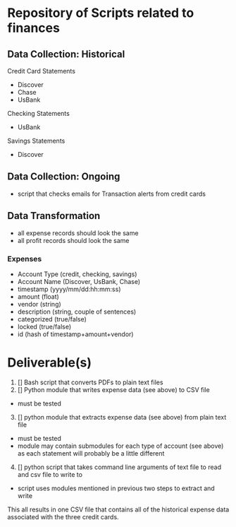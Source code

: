 # Repository of Scripts related to finances

## Data Collection: Historical

Credit Card Statements
  - Discover
  - Chase
  - UsBank

Checking Statements
  - UsBank

Savings Statements
  - Discover

## Data Collection: Ongoing

- script that checks emails for Transaction alerts from credit cards

## Data Transformation

- all expense records should look the same
- all profit records should look the same

### Expenses

- Account Type (credit, checking, savings)
- Account Name (Discover, UsBank, Chase)
- timestamp (yyyy/mm/dd:hh:mm:ss)
- amount (float)
- vendor (string)
- description (string, couple of sentences)
- categorized (true/false)
- locked (true/false)
- id (hash of timestamp+amount+vendor)

# Deliverable(s)

1. [] Bash script that converts PDFs to plain text files
2. [] Python module that writes expense data (see above) to CSV file
  - must be tested
3. [] python module that extracts expense data (see above) from plain text file
  - must be tested
  - module may contain submodules for each type of account (see above) as each statement will probably be a little different
4. [] python script that takes command line arguments of text file to read and csv file to write to
  - script uses modules mentioned in previous two steps to extract and write 

This all results in one CSV file that contains all of the historical expense data associated with the three credit cards.
